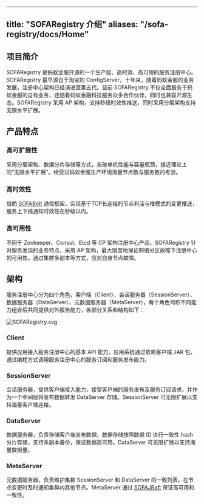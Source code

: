 
---
title: "SOFARegistry 介绍"
aliases: "/sofa-registry/docs/Home"
---


## 项目简介
SOFARegistry 是蚂蚁金服开源的一个生产级、高时效、高可用的服务注册中心。SOFARegistry 最早源自于淘宝的 ConfigServer，十年来，随着蚂蚁金服的业务发展，注册中心架构已经演进至第五代。目前 SOFARegistry 不仅全面服务于蚂蚁金服的自有业务，还随着蚂蚁金融科技服务众多合作伙伴，同时也兼容开源生态。SOFARegistry 采用 AP 架构，支持秒级时效性推送，同时采用分层架构支持无限水平扩展。

## 产品特点
### 高可扩展性
采用分层架构、数据分片存储等方式，突破单机性能与容量瓶颈，接近理论上的“无限水平扩展”。经受过蚂蚁金服生产环境海量节点数与服务数的考验。

### 高时效性
借助 [SOFABolt](https://github.com/sofastack/sofa-bolt) 通信框架，实现基于TCP长连接的节点判活与推模式的变更推送，服务上下线通知时效性在秒级以内。

### 高可用性
不同于 Zookeeper、Consul、Etcd 等 CP 架构注册中心产品，SOFARegistry 针对服务发现的业务特点，采用 AP 架构，最大限度地保证网络分区故障下注册中心的可用性。通过集群多副本等方式，应对自身节点故障。

## 架构
服务注册中心分为四个角色，客户端（Client）、会话服务器（SessionServer）、数据服务器（DataServer）、元数据服务器（MetaServer），每个角色司职不同能力组合后共同提供对外服务能力，各部分关系和结构如下：

![SOFARegistry.svg](https://gw.alipayobjects.com/zos/basement_prod/a9b69b25-836f-4bbe-a32c-ec6148084f93.svg)

### Client
提供应用接入服务注册中心的基本 API 能力，应用系统通过依赖客户端 JAR 包，通过编程方式调用服务注册中心的服务订阅和服务发布能力。

### SessionServer
会话服务器，提供客户端接入能力，接受客户端的服务发布及服务订阅请求，并作为一个中间层将发布数据转发 DataServer 存储。SessionServer 可无限扩展以支持海量客户端连接。

### DataServer
数据服务器，负责存储客户端发布数据，数据存储按照数据 ID 进行一致性 hash 分片存储，支持多副本备份，保证数据高可用。DataServer 可无限扩展以支持海量数据量。

### MetaServer
元数据服务器，负责维护集群 SessionServer 和 DataServer 的一致列表，在节点变更时及时通知集群内其他节点。MetaServer 通过 [SOFAJRaft](https://github.com/sofastack/sofa-jraft) 保证高可用和一致性。


